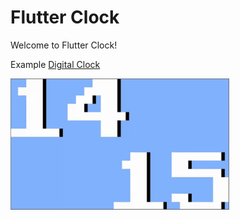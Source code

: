 # Flutter Clock

Welcome to Flutter Clock!

Example [Digital Clock](digital_clock)

<img src='digital_clock/digital.gif' width='350'>

